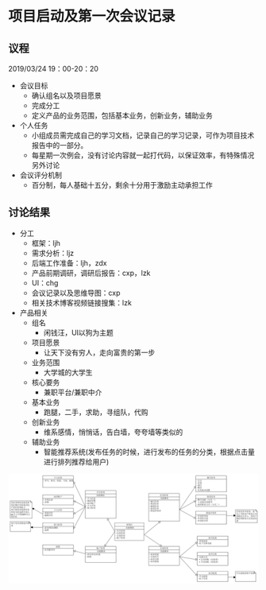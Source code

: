 # 项目启动及第一次会议记录

## 议程
2019/03/24 19：00-20：20
- 会议目标
	- 确认组名以及项目愿景	
	- 完成分工
	- 定义产品的业务范围，包括基本业务，创新业务，辅助业务
- 个人任务
	- 小组成员需完成自己的学习文档，记录自己的学习记录，可作为项目技术报告中的一部分。
	- 每星期一次例会，没有讨论内容就一起打代码，以保证效率，有特殊情况另外讨论
- 会议评分机制
	- 百分制，每人基础十五分，剩余十分用于激励主动承担工作  

## 讨论结果
- 分工
	- 框架：ljh
	- 需求分析：ljz
	- 后端工作准备：ljh，zdx
	- 产品前期调研，调研后报告：cxp，lzk
	- UI：chg
	- 会议记录以及思维导图：cxp
	- 相关技术博客视频链接搜集：lzk
- 产品相关
	- 组名
		- 闲钱汪，UI以狗为主题
	- 项目愿景
		- 让天下没有穷人，走向富贵的第一步
	- 业务范围
		- 大学城的大学生
	- 核心要务
		- 兼职平台/兼职中介
	- 基本业务
		- 跑腿，二手，求助，寻组队，代购
	- 创新业务
		- 维系感情，悄悄话，告白墙，夸夸墙等类似的
	- 辅助业务
		- 智能推荐系统(发布任务的时候，进行发布的任务的分类，根据点击量进行排列推荐给用户)

![思维导图](imgsrc/思维导图.png)
